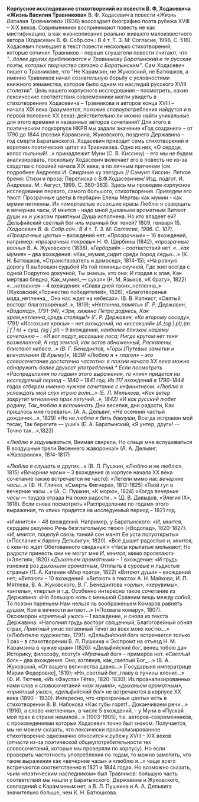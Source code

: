**Корпусное исследование стихотворений из повести В. Ф, Ходасевича «Жизнь Василия Травникова»**
В. Ф. Ходасевич в повести *«Жизнь Василия Травникова»* (1936) воссоздает биографию поэта рубежа XVIII – XIX веков. Современники воспринимают повесть не как мистификацию, а как жизнеописание реально жившего малоизвестного автора (Ходасевич В. Ф. Собр.соч.: В 4 т. Т. 3. М: Согласие, 1996. С. 516).  Ходасевич помещает в текст повести несколько стихотворений, которые сочинил Травников – первые слушатели повести считают, что *"…более других приближаются к Травникову Баратынский и те русские поэты, которых творчество связано с Баратынским"*. Сам Ходасевич пишет о Травникове, что  "Не Карамзин, не Жуковский, не Батюшков, а именно Травников начал сознательную борьбу с условностями книжного жеманства, которое было одним из наследий русского XVIII столетия". 
Цель нашего корпусного исследования – посмотреть, какие лексические соответствия современники могли увидеть в стихотворениях Ходасевича – Травникова и авторов конца XVIII – начала XIX века (разумеется, похожие словоупотребления найдутся и в первой половине XX века): действительно ли можно найти уникальные для этого времени и названных авторов сочетания?
Для этого в поэтическом подкорпусе НКРЯ мы задали значение «Год создания» – от 1790 до 1844 (поэзия Карамзина, Жуковского, позднего Державина – год смерти Баратынского).
Ходасевич приводит семь стихотворений и коротких поэтических цитат из Травникова. Одно из них, «О сердце, колос пыльный!...» принадлежит Муни (С. В. Киссину) – его мы не будем анализировать, поскольку Ходасевич включает его в повесть не из-за сходства с поэзией начала XIX века, а по личным причинам (см. подробнее Андреева И. Свидание «у звезды» // Самуил Киссин. Легкое бремя: Стихи и проза; Переписка с В.Ф.Ходасевичем/ Изд. подгот. И. Андреева. М.: Август, 1999. С. 360-363). 
Здесь мы проведем корпусное исследование первого, самого большого, стихотворения.
*Приведем его текст*:
Прозрачные цветы в гербарии Елены
Мертвы как мумии - как мумии нетленны.
Их помертвелые иссохшие красы
Люблю я созерцать в вечерние часы,
И мнится - надо мной дыханьем ароматным
Витают души их и ужасом приятным
Душа исполнена. Но кто владеет ей?
Дельфийский светлый бог иль мрачный бог теней?
1809, генваря 15.
*(Ходасевич В. Ф. Собр.соч.: В 4 т. Т. 3. М: Согласие, 1996. С. 107)*.
*«Прозрачные цветы»* – вхождений нет. 
*«Прозрачные»* – 16 вхождений, например: *«прозрачные покровы»* Н. Ф. Щербины (1842), *«прозрачные волны»* В. А. Жуковского (1836).
*«Гербарий»* – соответствий нет.
*«…как мумия»* – два вхождения: «Как_мумия_сидит среди бород седых…» (К. Н. Батюшков, «Странствователь и домосед», 1814-15); 
«На ровную дорогу
Я выброшен судьбой
Из той темницы скучной, 
Где жил всегда с одной
Подругою докучной, 
Ты знаешь, кто она: 
И гордая и злая, 
Как мертвая бледна, 
Как_мумия_― сухая» (Н. М. Языков, «К брату», 1822)
*«…нетленна»* – 4 вхождения: 
«Слава дней твоих_нетленна_» (Жуковский,«Торжество победителей», 1828),
«Благотворенья мзда_нетленна_, 
Она нас ждет на небесах». (В. В. Капнист, «Святый восторг благотворенья!..», 1819);
«_Нетленна_память» (Г. Р. Державин, «Водопад», 1791-94);
«Зри, хижина Петра доднесь, 
Как храм,_нетленна_средь столицы!» (Г. Р. Державин, «Ко второму соседу», 1791)
 *«Иссохшие красы»* – нет вхождений, но *«иссохший» (A,(sg | pl),(m | f | n) + сущ. (sg | pl)* – 9 вхождений, наиболее близкое нашему сочетанию – :
«И вот падут_иссохшие леса_; 
Нигде кругом нет тени возжеланной, 
А над землей, как остов обнаженный, 
Раскалены, блистают небеса…» (В. Г. Бенедиктов, «Горы [Путевые заметки и впечатления (В Крыму)», 1839)
 *«Люблю я + глагол»* – это словосочетание достаточно частотно: в поэзии начала XX века можно обнаружить более двухсот употреблений.* Если посмотреть «Распределения по годам» этого выражения, то «пик» придется на исследуемый период – 1840 – 1841 год. Из 117 вхождений в 1790-1844 годах отберем именно нужное сочетание с инфинитивом.
«_Люблю я услаждать_ мой слух игрою волн…» (Е. Л. Милькеев, «Как ветер закрутит мгновенно прах летучий...», 1842)
«И как русский любит родину, 
Так_люблю я вспоминать_
Дни веселия, дни радости, 
Как пришлось мне горевать». (А. А. Дельвиг, «Не осенний частый дождичек...», 1829)
«Но не _люблю я бить баклуши_, 
Всегда исправен мой тесак, 
Так берегите ― уши!»  (Е. А. Баратынский, «Я унтер, други! -- Точно так...»,1823)

«_Люблю я задумываться_, 
Внимая свирели, 
Но слаще мне вслушиваться
В воздушные трели
Весеннего жаворонка!» (А. А. Дельвиг, «Жаворонок», 1814-1817)

«_Люблю я слушать_ и других…» (В. Л. Пушкин, «Люблю и не люблю», 1815)
*«Вечерние часы»* – 3 вхождения (в корпусе начала XX века сочетание также встречается не часто):
«Летели мимо нас _вечерние часы_…» (Ф. Н. Глинка, «Смерть Фигнера», 1812-1825)
 «Твой гул в вечерние часы…» (А. С. Пушкин, «К морю», 1824)
«Когда _вечерние часы_ ― трудов отрада
На ложе радости…» (Д. В. Давыдов, «Элегия IX», 1818).
Если снова посмотреть «Распределение по годам» этого выражения, то «пик» придется на исследуемый период – 1821 год.

*«И мнится»* –  48 вхождений. Например, у Баратынского: 
«_И, мнится_, сердцем разумею
Речь безглагольную твою» («Водопад», 1820-1827).
«_И, мнится_, поцелуй свозь тонкий сон манят
Ее уста полуоткрыты» («Послание к барону Дельвигу», 1820).
«Всё дышит радостью _и, мнится_, с кем-то ждет
Обетованного свиданья!»
«Часы крылатые мелькают; 
Но радости принесть они не могут мне
_И, мнится_, мимо пролетают» («Элегия», 1820)
*«Дыханьем ароматным»* – 1 вхождение:
«И грудь изнежив роз _дыханьем ароматным_, 
Отплыть в суровые и льдистые страны» (П. А. Катенин «Мир поэта», 1822)
*«Витают души»* – вхождений нет;
*«Витают»* – 10 вхождений. «Витают» в текстах А. Н. Майкова, И. П. Мятлева, В. А. Жуковского, В. Г. Бенедиктова «орлы», «херувимы», «ангелы», «перлы» и т.д. Особенно интересно такое сочетание из Державина: 
«Но большую коль с меньшой
Сравним вещь между собой, 
То поэзии пареньем
Нам нельзя ль воображеньем
Комаров равнять _душам_, 
Кои в вечности _витают_…»  («Похвала комару», 1807).
Оксюморон *«приятный ужас»* – 1 вхождение, и снова из текста Державина:
«Наполнил грудь восторг священный, 
Благоговейный обнял страх, 
_Приятный ужас_ потаенный
Течет во всех моих костях…» («Любителю  художеств», 1791).
*«Дельфийский бог»* встречается только 1 раз – в стихотворении В. Л. Пушкина « Экспромт на отъезд Н. М. Карамзина в чужие краи» (1826):
«_Дельфийский бог_, венец тобою дан
Историку, философу, поэту!»
*«Мрачный бог»* – примеров нет.
*«Светлый бог»* – два вхождения:
Оно, взглянув, как_светлый Бог_…» (В. А. Жуковский, «От вашего величества давно...» [Государыне императрице Марии Федоровне], 1819);
«Но_светлый бог_главу в пучины клонит…» (Ф. И. Тютчев, «Из «Фауста» Гёте», 1820-1830). 
Из проанализированных нами слов и словосочетаний *«как мумия», «дыханьем ароматным», «приятный ужас», «дельфийский бог»* не встречаются в корпусе XX века (1890 – 1930). Интересно, что «прозрачные цветы» есть в стихотворении В. В. Набокова «Как губы горят!.. Доканчиваем речи...» (1916), а слово «нетленны», в числе 5 вхождений, - у Муни в «Пускай мой прах в стране немилой...» (1903-1905), т.е. авторов-современников, с произведениями которых Ходасевич точно был знаком. Получается, мы не можем сказать, что лексически проанализированное стихотворение однозначно относится к рубежу XVIII – XIX веков (отчасти из-за поэтической общеупотребительности тех словосочетаний, которые мы проверяли по корпусу). Но если проверить частотность употребления по годам, то можно заметить, что такие выражения как «вечерние часы» и «люблю я…» чаще всего встречаются соответственно в 1821 и 1844 годах. Но возможно сказать, чьим «поэтическим наследником» был Травников:  большую часть соответствий мы нашли у Баратынского, Державина и Жуковского, совпадений с Карамзиным нет, а В. Л. Пушкина и А. А. Дельвига значительно больше, чем К. Н. Батюшкова. 	
